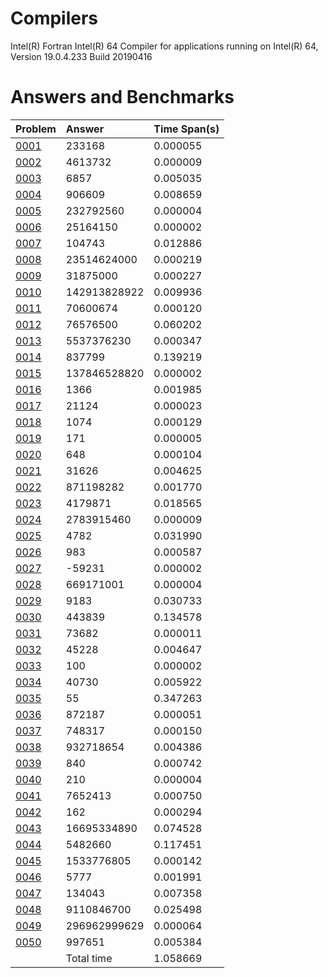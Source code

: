 # Compilers
 
 Intel(R) Fortran Intel(R) 64 Compiler for applications running on Intel(R) 64, 
 Version 19.0.4.233 Build 20190416
 
# Answers and Benchmarks
|Problem|Answer|Time Span(s)|
|:---|:---|:---|
 | [0001](https://github.com/han190/Project-Euler-with-Modern-Fortran/blob/master/problems/euler_prob_0001.f90) |               233168 |   0.000055 | 
 | [0002](https://github.com/han190/Project-Euler-with-Modern-Fortran/blob/master/problems/euler_prob_0002.f90) |              4613732 |   0.000009 | 
 | [0003](https://github.com/han190/Project-Euler-with-Modern-Fortran/blob/master/problems/euler_prob_0003.f90) |                 6857 |   0.005035 | 
 | [0004](https://github.com/han190/Project-Euler-with-Modern-Fortran/blob/master/problems/euler_prob_0004.f90) |               906609 |   0.008659 | 
 | [0005](https://github.com/han190/Project-Euler-with-Modern-Fortran/blob/master/problems/euler_prob_0005.f90) |            232792560 |   0.000004 | 
 | [0006](https://github.com/han190/Project-Euler-with-Modern-Fortran/blob/master/problems/euler_prob_0006.f90) |             25164150 |   0.000002 | 
 | [0007](https://github.com/han190/Project-Euler-with-Modern-Fortran/blob/master/problems/euler_prob_0007.f90) |               104743 |   0.012886 | 
 | [0008](https://github.com/han190/Project-Euler-with-Modern-Fortran/blob/master/problems/euler_prob_0008.f90) |          23514624000 |   0.000219 | 
 | [0009](https://github.com/han190/Project-Euler-with-Modern-Fortran/blob/master/problems/euler_prob_0009.f90) |             31875000 |   0.000227 | 
 | [0010](https://github.com/han190/Project-Euler-with-Modern-Fortran/blob/master/problems/euler_prob_0010.f90) |         142913828922 |   0.009936 | 
 | [0011](https://github.com/han190/Project-Euler-with-Modern-Fortran/blob/master/problems/euler_prob_0011.f90) |             70600674 |   0.000120 | 
 | [0012](https://github.com/han190/Project-Euler-with-Modern-Fortran/blob/master/problems/euler_prob_0012.f90) |             76576500 |   0.060202 | 
 | [0013](https://github.com/han190/Project-Euler-with-Modern-Fortran/blob/master/problems/euler_prob_0013.f90) |           5537376230 |   0.000347 | 
 | [0014](https://github.com/han190/Project-Euler-with-Modern-Fortran/blob/master/problems/euler_prob_0014.f90) |               837799 |   0.139219 | 
 | [0015](https://github.com/han190/Project-Euler-with-Modern-Fortran/blob/master/problems/euler_prob_0015.f90) |         137846528820 |   0.000002 | 
 | [0016](https://github.com/han190/Project-Euler-with-Modern-Fortran/blob/master/problems/euler_prob_0016.f90) |                 1366 |   0.001985 | 
 | [0017](https://github.com/han190/Project-Euler-with-Modern-Fortran/blob/master/problems/euler_prob_0017.f90) |                21124 |   0.000023 | 
 | [0018](https://github.com/han190/Project-Euler-with-Modern-Fortran/blob/master/problems/euler_prob_0018.f90) |                 1074 |   0.000129 | 
 | [0019](https://github.com/han190/Project-Euler-with-Modern-Fortran/blob/master/problems/euler_prob_0019.f90) |                  171 |   0.000005 | 
 | [0020](https://github.com/han190/Project-Euler-with-Modern-Fortran/blob/master/problems/euler_prob_0020.f90) |                  648 |   0.000104 | 
 | [0021](https://github.com/han190/Project-Euler-with-Modern-Fortran/blob/master/problems/euler_prob_0021.f90) |                31626 |   0.004625 | 
 | [0022](https://github.com/han190/Project-Euler-with-Modern-Fortran/blob/master/problems/euler_prob_0022.f90) |            871198282 |   0.001770 | 
 | [0023](https://github.com/han190/Project-Euler-with-Modern-Fortran/blob/master/problems/euler_prob_0023.f90) |              4179871 |   0.018565 | 
 | [0024](https://github.com/han190/Project-Euler-with-Modern-Fortran/blob/master/problems/euler_prob_0024.f90) |           2783915460 |   0.000009 | 
 | [0025](https://github.com/han190/Project-Euler-with-Modern-Fortran/blob/master/problems/euler_prob_0025.f90) |                 4782 |   0.031990 | 
 | [0026](https://github.com/han190/Project-Euler-with-Modern-Fortran/blob/master/problems/euler_prob_0026.f90) |                  983 |   0.000587 | 
 | [0027](https://github.com/han190/Project-Euler-with-Modern-Fortran/blob/master/problems/euler_prob_0027.f90) |               -59231 |   0.000002 | 
 | [0028](https://github.com/han190/Project-Euler-with-Modern-Fortran/blob/master/problems/euler_prob_0028.f90) |            669171001 |   0.000004 | 
 | [0029](https://github.com/han190/Project-Euler-with-Modern-Fortran/blob/master/problems/euler_prob_0029.f90) |                 9183 |   0.030733 | 
 | [0030](https://github.com/han190/Project-Euler-with-Modern-Fortran/blob/master/problems/euler_prob_0030.f90) |               443839 |   0.134578 | 
 | [0031](https://github.com/han190/Project-Euler-with-Modern-Fortran/blob/master/problems/euler_prob_0031.f90) |                73682 |   0.000011 | 
 | [0032](https://github.com/han190/Project-Euler-with-Modern-Fortran/blob/master/problems/euler_prob_0032.f90) |                45228 |   0.004647 | 
 | [0033](https://github.com/han190/Project-Euler-with-Modern-Fortran/blob/master/problems/euler_prob_0033.f90) |                  100 |   0.000002 | 
 | [0034](https://github.com/han190/Project-Euler-with-Modern-Fortran/blob/master/problems/euler_prob_0034.f90) |                40730 |   0.005922 | 
 | [0035](https://github.com/han190/Project-Euler-with-Modern-Fortran/blob/master/problems/euler_prob_0035.f90) |                   55 |   0.347263 | 
 | [0036](https://github.com/han190/Project-Euler-with-Modern-Fortran/blob/master/problems/euler_prob_0036.f90) |               872187 |   0.000051 | 
 | [0037](https://github.com/han190/Project-Euler-with-Modern-Fortran/blob/master/problems/euler_prob_0037.f90) |               748317 |   0.000150 | 
 | [0038](https://github.com/han190/Project-Euler-with-Modern-Fortran/blob/master/problems/euler_prob_0038.f90) |            932718654 |   0.004386 | 
 | [0039](https://github.com/han190/Project-Euler-with-Modern-Fortran/blob/master/problems/euler_prob_0039.f90) |                  840 |   0.000742 | 
 | [0040](https://github.com/han190/Project-Euler-with-Modern-Fortran/blob/master/problems/euler_prob_0040.f90) |                  210 |   0.000004 | 
 | [0041](https://github.com/han190/Project-Euler-with-Modern-Fortran/blob/master/problems/euler_prob_0041.f90) |              7652413 |   0.000750 | 
 | [0042](https://github.com/han190/Project-Euler-with-Modern-Fortran/blob/master/problems/euler_prob_0042.f90) |                  162 |   0.000294 | 
 | [0043](https://github.com/han190/Project-Euler-with-Modern-Fortran/blob/master/problems/euler_prob_0043.f90) |          16695334890 |   0.074528 | 
 | [0044](https://github.com/han190/Project-Euler-with-Modern-Fortran/blob/master/problems/euler_prob_0044.f90) |              5482660 |   0.117451 | 
 | [0045](https://github.com/han190/Project-Euler-with-Modern-Fortran/blob/master/problems/euler_prob_0045.f90) |           1533776805 |   0.000142 | 
 | [0046](https://github.com/han190/Project-Euler-with-Modern-Fortran/blob/master/problems/euler_prob_0046.f90) |                 5777 |   0.001991 | 
 | [0047](https://github.com/han190/Project-Euler-with-Modern-Fortran/blob/master/problems/euler_prob_0047.f90) |               134043 |   0.007358 | 
 | [0048](https://github.com/han190/Project-Euler-with-Modern-Fortran/blob/master/problems/euler_prob_0048.f90) |           9110846700 |   0.025498 | 
 | [0049](https://github.com/han190/Project-Euler-with-Modern-Fortran/blob/master/problems/euler_prob_0049.f90) |         296962999629 |   0.000064 | 
 | [0050](https://github.com/han190/Project-Euler-with-Modern-Fortran/blob/master/problems/euler_prob_0050.f90) |               997651 |   0.005384 | 
  |  |  Total time  |    1.058669      | 
